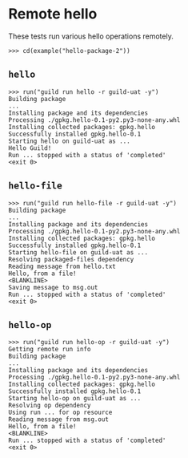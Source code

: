 # Remote hello

These tests run various hello operations remotely.

    >>> cd(example("hello-package-2"))

## `hello`

    >>> run("guild run hello -r guild-uat -y")
    Building package
    ...
    Installing package and its dependencies
    Processing ./gpkg.hello-0.1-py2.py3-none-any.whl
    Installing collected packages: gpkg.hello
    Successfully installed gpkg.hello-0.1
    Starting hello on guild-uat as ...
    Hello Guild!
    Run ... stopped with a status of 'completed'
    <exit 0>

## `hello-file`

    >>> run("guild run hello-file -r guild-uat -y")
    Building package
    ...
    Installing package and its dependencies
    Processing ./gpkg.hello-0.1-py2.py3-none-any.whl
    Installing collected packages: gpkg.hello
    Successfully installed gpkg.hello-0.1
    Starting hello-file on guild-uat as ...
    Resolving packaged-files dependency
    Reading message from hello.txt
    Hello, from a file!
    <BLANKLINE>
    Saving message to msg.out
    Run ... stopped with a status of 'completed'
    <exit 0>

## `hello-op`

    >>> run("guild run hello-op -r guild-uat -y")
    Getting remote run info
    Building package
    ...
    Installing package and its dependencies
    Processing ./gpkg.hello-0.1-py2.py3-none-any.whl
    Installing collected packages: gpkg.hello
    Successfully installed gpkg.hello-0.1
    Starting hello-op on guild-uat as ...
    Resolving op dependency
    Using run ... for op resource
    Reading message from msg.out
    Hello, from a file!
    <BLANKLINE>
    Run ... stopped with a status of 'completed'
    <exit 0>

